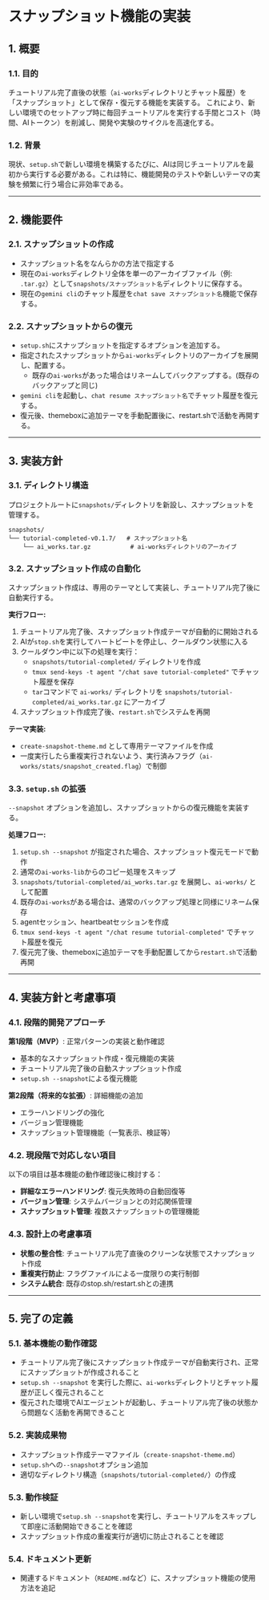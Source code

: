 # スナップショット機能の実装

## 1. 概要

### 1.1. 目的
チュートリアル完了直後の状態（`ai-works`ディレクトリとチャット履歴）を「スナップショット」として保存・復元する機能を実装する。
これにより、新しい環境でのセットアップ時に毎回チュートリアルを実行する手間とコスト（時間、AIトークン）を削減し、開発や実験のサイクルを高速化する。

### 1.2. 背景
現状、`setup.sh`で新しい環境を構築するたびに、AIは同じチュートリアルを最初から実行する必要がある。これは特に、機能開発のテストや新しいテーマの実験を頻繁に行う場合に非効率である。

---

## 2. 機能要件

### 2.1. スナップショットの作成
- スナップショット名をなんらかの方法で指定する
- 現在の`ai-works`ディレクトリ全体を単一のアーカイブファイル（例: `.tar.gz`）として`snapshots/スナップショット名`ディレクトリに保存する。
- 現在の`gemini cli`のチャット履歴を`chat save スナップショット名`機能で保存する。

### 2.2. スナップショットからの復元
- `setup.sh`にスナップショットを指定するオプションを追加する。
- 指定されたスナップショットから`ai-works`ディレクトリのアーカイブを展開し、配置する。
  - 既存の`ai-works`があった場合はリネームしてバックアップする。(既存のバックアップと同じ)
- `gemini cli`を起動し、`chat resume スナップショット名`でチャット履歴を復元する。
- 復元後、themeboxに追加テーマを手動配置後に、restart.shで活動を再開する。

---

## 3. 実装方針

### 3.1. ディレクトリ構造
プロジェクトルートに`snapshots/`ディレクトリを新設し、スナップショットを管理する。

```
snapshots/
└── tutorial-completed-v0.1.7/   # スナップショット名
    └── ai_works.tar.gz           # ai-worksディレクトリのアーカイブ
```

### 3.2. スナップショット作成の自動化
スナップショット作成は、専用のテーマとして実装し、チュートリアル完了後に自動実行する。

**実行フロー:**
1. チュートリアル完了後、スナップショット作成テーマが自動的に開始される
2. AIが`stop.sh`を実行してハートビートを停止し、クールダウン状態に入る
3. クールダウン中に以下の処理を実行：
   - `snapshots/tutorial-completed/` ディレクトリを作成
   - `tmux send-keys -t agent "/chat save tutorial-completed"` でチャット履歴を保存
   - `tar`コマンドで `ai-works/` ディレクトリを `snapshots/tutorial-completed/ai_works.tar.gz` にアーカイブ
4. スナップショット作成完了後、`restart.sh`でシステムを再開

**テーマ実装:**
- `create-snapshot-theme.md` として専用テーマファイルを作成
- 一度実行したら重複実行されないよう、実行済みフラグ（`ai-works/stats/snapshot_created.flag`）で制御

### 3.3. `setup.sh` の拡張
`--snapshot` オプションを追加し、スナップショットからの復元機能を実装する。

**処理フロー:**
1. `setup.sh --snapshot` が指定された場合、スナップショット復元モードで動作
2. 通常の`ai-works-lib`からのコピー処理をスキップ
3. `snapshots/tutorial-completed/ai_works.tar.gz` を展開し、`ai-works/` として配置
4. 既存の`ai-works`がある場合は、通常のバックアップ処理と同様にリネーム保存
5. agentセッション、heartbeatセッションを作成
6. `tmux send-keys -t agent "/chat resume tutorial-completed"` でチャット履歴を復元
7. 復元完了後、themeboxに追加テーマを手動配置してから`restart.sh`で活動再開

---

## 4. 実装方針と考慮事項

### 4.1. 段階的開発アプローチ
**第1段階（MVP）**: 正常パターンの実装と動作確認
- 基本的なスナップショット作成・復元機能の実装
- チュートリアル完了後の自動スナップショット作成
- `setup.sh --snapshot`による復元機能

**第2段階（将来的な拡張）**: 詳細機能の追加
- エラーハンドリングの強化
- バージョン管理機能
- スナップショット管理機能（一覧表示、検証等）

### 4.2. 現段階で対応しない項目
以下の項目は基本機能の動作確認後に検討する：
- **詳細なエラーハンドリング**: 復元失敗時の自動回復等
- **バージョン管理**: システムバージョンとの対応関係管理
- **スナップショット管理**: 複数スナップショットの管理機能

### 4.3. 設計上の考慮事項
- **状態の整合性**: チュートリアル完了直後のクリーンな状態でスナップショット作成
- **重複実行防止**: フラグファイルによる一度限りの実行制御
- **システム統合**: 既存のstop.sh/restart.shとの連携

---

## 5. 完了の定義

### 5.1. 基本機能の動作確認
- チュートリアル完了後にスナップショット作成テーマが自動実行され、正常にスナップショットが作成されること
- `setup.sh --snapshot` を実行した際に、`ai-works`ディレクトリとチャット履歴が正しく復元されること
- 復元された環境でAIエージェントが起動し、チュートリアル完了後の状態から問題なく活動を再開できること

### 5.2. 実装成果物
- スナップショット作成テーマファイル（`create-snapshot-theme.md`）
- `setup.sh`への`--snapshot`オプション追加
- 適切なディレクトリ構造（`snapshots/tutorial-completed/`）の作成

### 5.3. 動作検証
- 新しい環境で`setup.sh --snapshot`を実行し、チュートリアルをスキップして即座に活動開始できることを確認
- スナップショット作成の重複実行が適切に防止されることを確認

### 5.4. ドキュメント更新
- 関連するドキュメント（`README.md`など）に、スナップショット機能の使用方法を追記